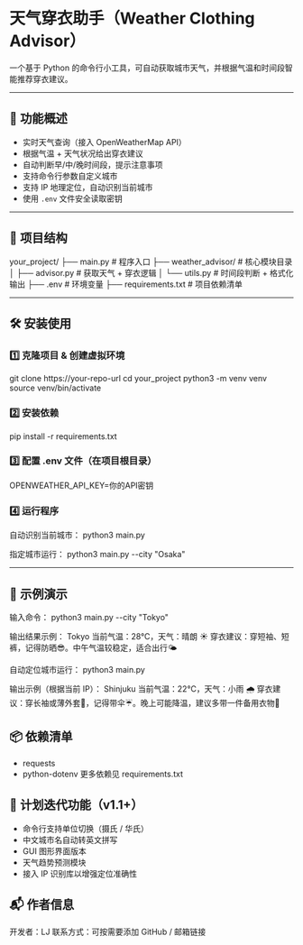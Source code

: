 # 天气穿衣助手（Weather Clothing Advisor）

一个基于 Python 的命令行小工具，可自动获取城市天气，并根据气温和时间段智能推荐穿衣建议。

---

## 🚀 功能概述

- 实时天气查询（接入 OpenWeatherMap API）
- 根据气温 + 天气状况给出穿衣建议
- 自动判断早/中/晚时间段，提示注意事项
- 支持命令行参数自定义城市
- 支持 IP 地理定位，自动识别当前城市
- 使用 `.env` 文件安全读取密钥

---

## 🧰 项目结构
your_project/ 
├── main.py                  # 程序入口
├── weather_advisor/         # 核心模块目录 
│   ├── advisor.py           # 获取天气 + 穿衣逻辑
│   └── utils.py             # 时间段判断 + 格式化输出 ├── .env                     # 环境变量
├── requirements.txt         # 项目依赖清单

---

## 🛠️ 安装使用

### 1️⃣ 克隆项目 & 创建虚拟环境

git clone https://your-repo-url
cd your_project
python3 -m venv venv
source venv/bin/activate

### 2️⃣ 安装依赖
pip install -r requirements.txt


### 3️⃣ 配置 .env 文件（在项目根目录）
OPENWEATHER_API_KEY=你的API密钥


### 4️⃣ 运行程序
自动识别当前城市：
python3 main.py

指定城市运行：
python3 main.py --city "Osaka"

---

## 📸 示例演示

输入命令：
python3 main.py --city "Tokyo"

输出结果示例：
Tokyo 当前气温：28°C，天气：晴朗 ☀️
穿衣建议：穿短袖、短裤，记得防晒😎。中午气温较稳定，适合出行🌤


自动定位城市运行：
python3 main.py


输出示例（根据当前 IP）：
Shinjuku 当前气温：22°C，天气：小雨 🌧
穿衣建议：穿长袖或薄外套👕，记得带伞☔。晚上可能降温，建议多带一件备用衣物🌃


## 📦 依赖清单
- requests
- python-dotenv
更多依赖见 requirements.txt

## 🔮 计划迭代功能（v1.1+）
- 命令行支持单位切换（摄氏 / 华氏）
- 中文城市名自动转英文拼写
- GUI 图形界面版本
- 天气趋势预测模块
- 接入 IP 识别库以增强定位准确性

## 📬 作者信息
开发者：LJ
联系方式：可按需要添加 GitHub / 邮箱链接